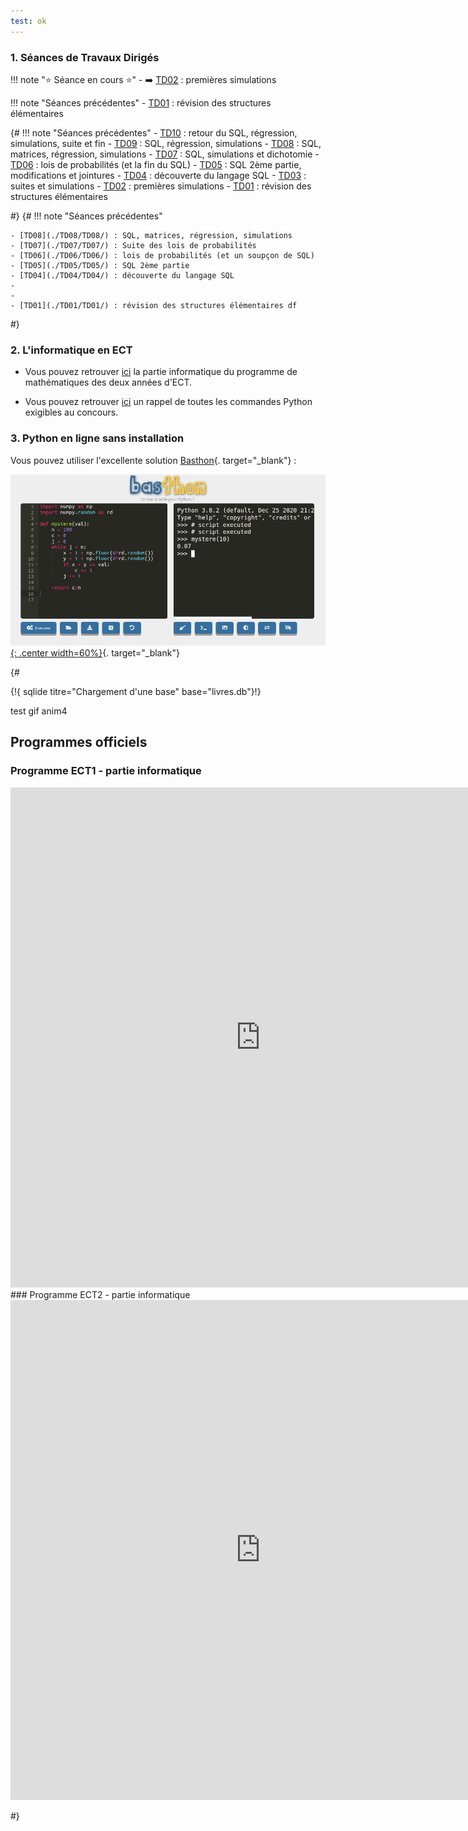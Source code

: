 ```yaml
---
test: ok
---
```


### 1. Séances de Travaux Dirigés

!!! note ":star: Séance en cours :star:"
    - :arrow_right: [TD02](./TD02/TD02/) : premières simulations


!!! note "Séances précédentes"
    - [TD01](./TD01/TD01/) : révision des structures élémentaires


{#
!!! note "Séances précédentes"
    - [TD10](./TD10/TD10/) : retour du SQL, régression, simulations, suite et fin
    - [TD09](./TD09/TD09/) : SQL, régression, simulations
    - [TD08](./TD08/TD08/) : SQL, matrices, régression, simulations
    - [TD07](./TD07/TD07/) : SQL, simulations et dichotomie
    - [TD06](./TD06/TD06/) : lois de probabilités (et la fin du SQL)
    - [TD05](./TD05/TD05/) : SQL 2ème partie, modifications et jointures
    - [TD04](./TD04/TD04/) : découverte du langage SQL
    - [TD03](./TD03/TD03/) : suites et simulations
    - [TD02](./TD02/TD02/) : premières simulations
    - [TD01](./TD01/TD01/) : révision des structures élémentaires

#}
{#
!!! note "Séances précédentes"
    
    - [TD08](./TD08/TD08/) : SQL, matrices, régression, simulations
    - [TD07](./TD07/TD07/) : Suite des lois de probabilités
    - [TD06](./TD06/TD06/) : lois de probabilités (et un soupçon de SQL)
    - [TD05](./TD05/TD05/) : SQL 2ème partie
    - [TD04](./TD04/TD04/) : découverte du langage SQL
    - 
    - 
    - [TD01](./TD01/TD01/) : révision des structures élémentaires df
#}

### 2. L'informatique en ECT
- Vous pouvez retrouver [ici](Programmes/1A/) la partie informatique du programme de mathématiques des deux années d'ECT.

- Vous pouvez retrouver [ici](Memento_Python/commandes/) un rappel de toutes les commandes Python exigibles au concours.
### 3. Python en ligne sans installation
Vous pouvez utiliser l'excellente solution [Basthon](https://console.basthon.fr/){. target="_blank"} :

[![image](data/basthon.png){: .center width=60%}](https://console.basthon.fr/){. target="_blank"}

{#


{!{ sqlide titre="Chargement d'une base"  base="livres.db"}!}





test gif anim4

<center>
<gif-player src="https://glassus.github.io/terminale_nsi/T2_Programmation/2.2_Recursivite/data/arbre.gif" speed="1" play></gif-player>
</center>




## Programmes officiels
### Programme ECT1 - partie informatique
<embed src="https://glassus.github.io/ect2/data/prog1A.pdf" type="application/pdf" width="800px" height="800px"/>
### Programme ECT2 - partie informatique
<embed src="https://glassus.github.io/ect2/data/prog2A.pdf" type="application/pdf" width="800px" height="800px"/>

#}